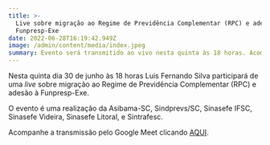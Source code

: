 ```yaml
---
title: >-
  Live sobre migração ao Regime de Previdência Complementar (RPC) e adesão à
  Funpresp-Exe
date: 2022-06-28T16:19:42.949Z
image: /admin/content/media/index.jpeg
summary: Evento será transmitido ao vivo nesta quinta às 18 horas. Acompanhe!
---
```

Nesta quinta dia 30 de junho às 18 horas Luis Fernando Silva participará de uma _live_ sobre migração ao Regime de Previdência Complementar (RPC) e adesão à Funpresp-Exe. 

O evento é uma realização da Asibama-SC, Sindprevs/SC, Sinasefe IFSC, Sinasefe Videira, Sinasefe Litoral, e Sintrafesc.

Acompanhe a transmissão pelo Google Meet clicando [AQUI](https://meet.google.com/wsv-kumd-wev).
